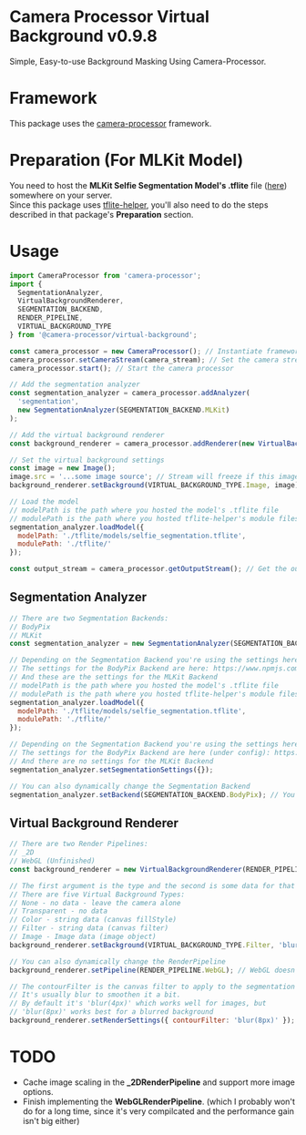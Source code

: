 # Camera Processor Virtual Background v0.9.8

Simple, Easy-to-use Background Masking Using Camera-Processor.

# Framework

This package uses the [camera-processor](https://npmjs.com/package/camera-processor) framework.

# Preparation (For MLKit Model)

You need to host the **MLKit Selfie Segmentation Model's .tflite** file ([here](https://github.com/google/mediapipe/blob/master/mediapipe/modules/selfie_segmentation/selfie_segmentation.tflite)) somewhere on your server.  
Since this package uses [tflite-helper](https://npmjs.com/package/tflite-helper), you'll also need to do the steps described in that package's **Preparation** section.

# Usage

```javascript
import CameraProcessor from 'camera-processor';
import {
  SegmentationAnalyzer,
  VirtualBackgroundRenderer,
  SEGMENTATION_BACKEND,
  RENDER_PIPELINE,
  VIRTUAL_BACKGROUND_TYPE
} from '@camera-processor/virtual-background';

const camera_processor = new CameraProcessor(); // Instantiate framework object
camera_processor.setCameraStream(camera_stream); // Set the camera stream from somewhere
camera_processor.start(); // Start the camera processor

// Add the segmentation analyzer
const segmentation_analyzer = camera_processor.addAnalyzer(
  'segmentation',
  new SegmentationAnalyzer(SEGMENTATION_BACKEND.MLKit)
);

// Add the virtual background renderer
const background_renderer = camera_processor.addRenderer(new VirtualBackgroundRenderer(RENDER_PIPELINE._2D));

// Set the virtual background settings
const image = new Image();
image.src = '...some image source'; // Stream will freeze if this image is CORS protected
background_renderer.setBackground(VIRTUAL_BACKGROUND_TYPE.Image, image);

// Load the model
// modelPath is the path where you hosted the model's .tflite file
// modulePath is the path where you hosted tflite-helper's module files
segmentation_analyzer.loadModel({
  modelPath: './tflite/models/selfie_segmentation.tflite',
  modulePath: './tflite/'
});

const output_stream = camera_processor.getOutputStream(); // Get the output stream and use it
```

## Segmentation Analyzer

```javascript
// There are two Segmentation Backends:
// BodyPix
// MLKit
const segmentation_analyzer = new SegmentationAnalyzer(SEGMENTATION_BACKEND.MLKit);

// Depending on the Segmentation Backend you're using the settings here are different
// The settings for the BodyPix Backend are here: https://www.npmjs.com/package/@tensorflow-models/body-pix#config-params-in-bodypixload
// And these are the settings for the MLKit Backend
// modelPath is the path where you hosted the model's .tflite file
// modulePath is the path where you hosted tflite-helper's module files
segmentation_analyzer.loadModel({
  modelPath: './tflite/models/selfie_segmentation.tflite',
  modulePath: './tflite/'
});

// Depending on the Segmentation Backend you're using the settings here are different
// The settings for the BodyPix Backend are here (under config): https://www.npmjs.com/package/@tensorflow-models/body-pix#params-in-segmentperson
// And there are no settings for the MLKit Backend
segmentation_analyzer.setSegmentationSettings({});

// You can also dynamically change the Segmentation Backend
segmentation_analyzer.setBackend(SEGMENTATION_BACKEND.BodyPix); // You might have to load the model again
```

## Virtual Background Renderer

```javascript
// There are two Render Pipelines:
// _2D
// WebGL (Unfinished)
const background_renderer = new VirtualBackgroundRenderer(RENDER_PIPELINE._2D);

// The first argument is the type and the second is some data for that type
// There are five Virtual Background Types:
// None - no data - leave the camera alone
// Transparent - no data
// Color - string data (canvas fillStyle)
// Filter - string data (canvas filter)
// Image - Image data (image object)
background_renderer.setBackground(VIRTUAL_BACKGROUND_TYPE.Filter, 'blur(20px)');

// You can also dynamically change the RenderPipeline
background_renderer.setPipeline(RENDER_PIPELINE.WebGL); // WebGL doesn't work right now though

// The contourFilter is the canvas filter to apply to the segmentation mask.
// It's usually blur to smoothen it a bit.
// By default it's 'blur(4px)' which works well for images, but
// 'blur(8px)' works best for a blurred background
background_renderer.setRenderSettings({ contourFilter: 'blur(8px)' });
```

# TODO

- Cache image scaling in the **\_2DRenderPipeline** and support more image options.
- Finish implementing the **WebGLRenderPipeline**. (which I probably won't do for a long time, since it's very compilcated and the performance gain isn't big either)
